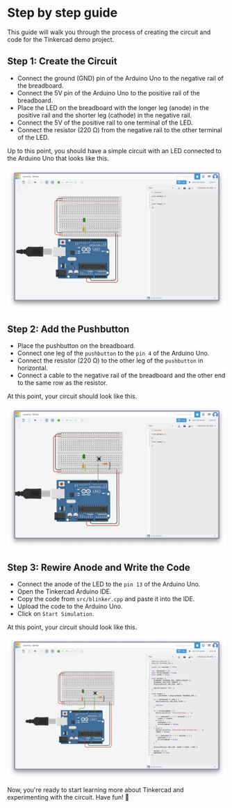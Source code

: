 # Step by step guide

This guide will walk you through the process of creating the circuit and code for the Tinkercad demo project.

## Step 1: Create the Circuit

- Connect the ground (GND) pin of the Arduino Uno to the negative rail of the breadboard.
- Connect the 5V pin of the Arduino Uno to the positive rail of the breadboard.
- Place the LED on the breadboard with the longer leg (anode) in the positive rail and the shorter leg (cathode) in the negative rail.
- Connect the 5V of the positive rail to one terminal of the LED.
- Connect the resistor (220 Ω) from the negative rail to the other terminal of the LED.

Up to this point, you should have a simple circuit with an LED connected to the Arduino Uno that looks like this.

![Step 1 Circuit Diagram](./docs/step_1.png)

## Step 2: Add the Pushbutton

- Place the pushbutton on the breadboard.
- Connect one leg of the `pushbutton` to the `pin 4` of the Arduino Uno.
- Connect the resistor (220 Ω) to the other leg of the `pushbutton` in horizontal.
- Connect a cable to the negative rail of the breadboard and the other end to the same row as the resistor.

At this point, your circuit should look like this.

![Step 2 Circuit Diagram](./docs/step_2.png)

## Step 3: Rewire Anode and Write the Code

- Connect the anode of the LED to the `pin 13` of the Arduino Uno.
- Open the Tinkercad Arduino IDE.
- Copy the code from `src/blinker.cpp` and paste it into the IDE.
- Upload the code to the Arduino Uno.
- Click on `Start Simulation`.

At this point, your circuit should look like this.

![Step 3 Circuit Diagram](./docs/step_3.png)

Now, you're ready to start learning more about Tinkercad and experimenting with the circuit. Have fun! 🚀
